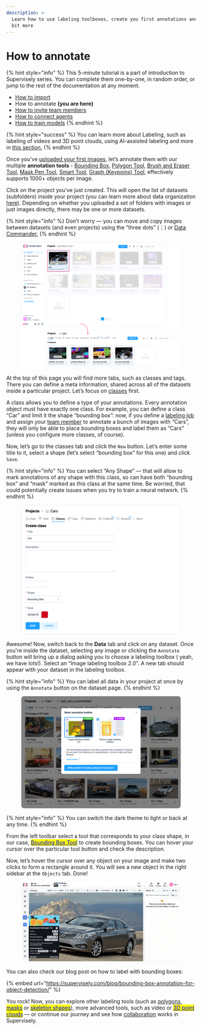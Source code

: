 ```yaml
---
description: >-
  Learn how to use labeling toolboxes, create you first annotations and a little
  bit more
---
```


# How to annotate

{% hint style="info" %}
This 5-minute tutorial is a part of introduction to Supervisely series. You can complete them one-by-one, in random order, or jump to the rest of the documentation at any moment.

* [How to import](How-to-import.md)
* How to annotate **(you are here)**
* [How to invite team members](Invite-member.md)
* [How to connect agents](connect-your-computer/)
* [How to train models](how-to-train-models.md)
{% endhint %}

{% hint style="success" %}
You can learn more about Labeling, such as labeling of videos and 3D point clouds, using AI-assisted labeling and more in [this section.](../labeling/Labeling-toolbox.md)
{% endhint %}

Once you've [uploaded your first images](How-to-import.md), let’s annotate them with our multiple **annotation tools** - [Bounding Box](https://supervisely.com/blog/bounding-box-annotation-for-object-detection/), [Polygon Tool](https://supervisely.com/blog/how-to-use-polygon-anotation-tool-for-image-segmentation/), [Brush and Eraser Tool](https://supervisely.com/blog/brush/), [Mask Pen Tool](https://supervisely.com/blog/mask-pen-tool/), [Smart Tool](https://supervisely.com/blog/smarttool-annotation/), [Graph (Keypoins) Tool](https://supervisely.com/blog/animal-pose-estimation/), effectively supports 1000+ objects per image.

Click on the project you’ve just created. This will open the list of datasets (subfolders) inside your project (you can learn more about data organization [here](../data-organization/overview.md)). Depending on whether you uploaded a set of folders with images or just images directly, there may be one or more datasets.&#x20;

{% hint style="info" %}
Don’t worry — you can move and copy images between datasets (and even projects) using the “three dots” (⋮) or [Data Commander.](../data-organization/data-commander/)&#x20;
{% endhint %}

<figure><img src="../.gitbook/assets/dataset (1).png" alt=""><figcaption></figcaption></figure>

At the top of this page you will find more tabs, such as classes and tags. There you can define a meta information, shared across all of the datasets inside a particular project. Let’s focus on [classes](../data-organization/project/classes/classes.md) first.

A class allows you to define a type of your annotations. Every annotation object must have exactly one class. For example, you can define a class “Car” and limit it the shape “bounding box”: now, if you define a [labeling job](../labeling/jobs/) and assign your [team member](../collaboration/members.md) to annotate a bunch of images with “Cars”, they will only be able to place bounding boxes and label them as “Cars” (unless you configure more classes, of course).

Now, let’s go to the classes tab and click the `New` button. Let’s enter some title to it, select a shape (let’s select “bounding box” for this one) and click `Save`.

{% hint style="info" %}
You can select “Any Shape” — that will allow to mark annotations of any shape with this class, so can have both “bounding box” and “mask” marked as this class at the same time. Be worried, that could potentially create issues when you try to train a neural network.
{% endhint %}

<figure><img src="../.gitbook/assets/create-class.png" alt=""><figcaption></figcaption></figure>

Awesome! Now, switch back to the **Data** tab and click on any dataset. Once you're inside the dataset, selecting any image or clicking the `Annotate` button will bring up a dialog asking you to choose a labeling toolbox ( yeah, we have lots!). Select an “Image labeling toolbox 2.0”. A new tab should appear with your dataset in the labeling toolbox.

{% hint style="info" %}
You can label all data in your project at once by using the `Annotate` button on the dataset page.
{% endhint %}

<figure><img src="../.gitbook/assets/open-toolbox.png" alt=""><figcaption></figcaption></figure>

{% hint style="info" %}
You can switch the dark theme to light or back at any time.
{% endhint %}

From the left toolbar select a tool that corresponds to your class shape, in our case, [<mark style="color:blue;">Bounding Box Tool</mark>](https://supervisely.com/blog/bounding-box-annotation-for-object-detection/) to create bounding boxes. You can hover your cursor over the particular tool button and check the description.

Now, let’s hover the cursor over any object on your image and make two clicks to form a rectangle around it. You will see a new object in the right sidebar at the `Objects` tab. Done!

<figure><img src="../.gitbook/assets/car-annotate (1).gif" alt=""><figcaption></figcaption></figure>

You can also check our blog post on how to label with bounding boxes:

{% embed url="https://supervisely.com/blog/bounding-box-annotation-for-object-detection/" %}

You rock! Now, you can explore other labeling tools (such as [polygons](https://supervisely.com/blog/how-to-use-polygon-anotation-tool-for-image-segmentation/), [<mark style="color:blue;">masks</mark>](https://supervisely.com/blog/smarttool-annotation/) or [<mark style="color:blue;">skeleton shapes</mark>](https://supervisely.com/blog/human-pose-estimation/)), more advanced tools, such as video or [<mark style="color:blue;">3D point clouds</mark>](https://supervisely.com/blog/3d-object-interpolation-in-point-clouds/) — or continue our journey and see how [collaboration](../collaboration/members.md) works in Supervisely.
